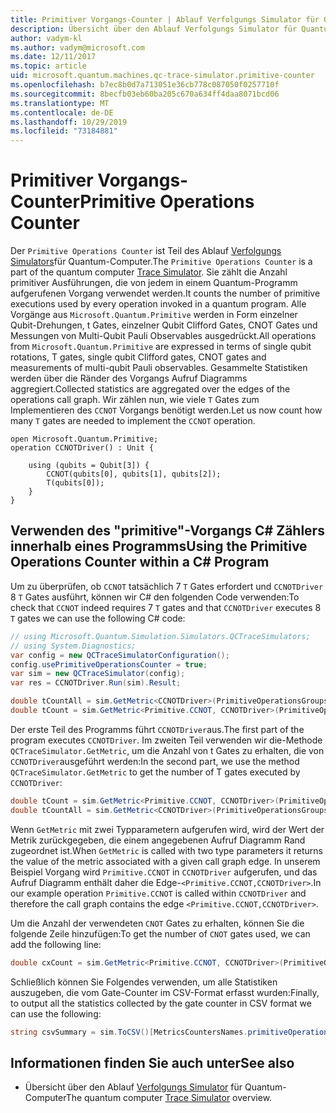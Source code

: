 ```yaml
---
title: Primitiver Vorgangs-Counter | Ablauf Verfolgungs Simulator für Quantum-Computer | Microsoft-Dokumentation
description: Übersicht über den Ablauf Verfolgungs Simulator für Quantum-Computer
author: vadym-kl
ms.author: vadym@microsoft.com
ms.date: 12/11/2017
ms.topic: article
uid: microsoft.quantum.machines.qc-trace-simulator.primitive-counter
ms.openlocfilehash: b7ec8b0d7a713051e36cb778c087050f0257710f
ms.sourcegitcommit: 8becfb03eb60ba205c670a634ff4daa8071bcd06
ms.translationtype: MT
ms.contentlocale: de-DE
ms.lasthandoff: 10/29/2019
ms.locfileid: "73184881"
---
```

# <a name="primitive-operations-counter"></a><span data-ttu-id="532a0-103">Primitiver Vorgangs-Counter</span><span class="sxs-lookup"><span data-stu-id="532a0-103">Primitive Operations Counter</span></span>  

<span data-ttu-id="532a0-104">Der `Primitive Operations Counter` ist Teil des Ablauf [Verfolgungs Simulators](xref:microsoft.quantum.machines.qc-trace-simulator.intro)für Quantum-Computer.</span><span class="sxs-lookup"><span data-stu-id="532a0-104">The `Primitive Operations Counter` is a part of the quantum computer [Trace Simulator](xref:microsoft.quantum.machines.qc-trace-simulator.intro).</span></span> <span data-ttu-id="532a0-105">Sie zählt die Anzahl primitiver Ausführungen, die von jedem in einem Quantum-Programm aufgerufenen Vorgang verwendet werden.</span><span class="sxs-lookup"><span data-stu-id="532a0-105">It counts the number of primitive executions used by every operation invoked in a quantum program.</span></span> <span data-ttu-id="532a0-106">Alle Vorgänge aus `Microsoft.Quantum.Primitive` werden in Form einzelner Qubit-Drehungen, t Gates, einzelner Qubit Clifford Gates, CNOT Gates und Messungen von Multi-Qubit Pauli Observables ausgedrückt.</span><span class="sxs-lookup"><span data-stu-id="532a0-106">All operations from `Microsoft.Quantum.Primitive` are expressed in terms of single qubit rotations, T gates, single qubit Clifford gates, CNOT gates and measurements of multi-qubit Pauli observables.</span></span> <span data-ttu-id="532a0-107">Gesammelte Statistiken werden über die Ränder des Vorgangs Aufruf Diagramms aggregiert.</span><span class="sxs-lookup"><span data-stu-id="532a0-107">Collected statistics are aggregated over the edges of the operations call graph.</span></span> <span data-ttu-id="532a0-108">Wir zählen nun, wie viele `T` Gates zum Implementieren des `CCNOT` Vorgangs benötigt werden.</span><span class="sxs-lookup"><span data-stu-id="532a0-108">Let us now count how many `T` gates are needed to implement the `CCNOT` operation.</span></span> 

```qsharp
open Microsoft.Quantum.Primitive;
operation CCNOTDriver() : Unit {

    using (qubits = Qubit[3]) {
        CCNOT(qubits[0], qubits[1], qubits[2]);
        T(qubits[0]);
    } 
}
```

## <a name="using-the-primitive-operations-counter-within-a-c-program"></a><span data-ttu-id="532a0-109">Verwenden des "primitive"-Vorgangs C# Zählers innerhalb eines Programms</span><span class="sxs-lookup"><span data-stu-id="532a0-109">Using the Primitive Operations Counter within a C# Program</span></span>

<span data-ttu-id="532a0-110">Um zu überprüfen, ob `CCNOT` tatsächlich 7 `T` Gates erfordert und `CCNOTDriver` 8 `T` Gates ausführt, können wir C# den folgenden Code verwenden:</span><span class="sxs-lookup"><span data-stu-id="532a0-110">To check that `CCNOT` indeed requires 7 `T` gates and that `CCNOTDriver` executes 8 `T` gates we can use the following C# code:</span></span>

```csharp 
// using Microsoft.Quantum.Simulation.Simulators.QCTraceSimulators;
// using System.Diagnostics;
var config = new QCTraceSimulatorConfiguration();
config.usePrimitiveOperationsCounter = true;
var sim = new QCTraceSimulator(config);
var res = CCNOTDriver.Run(sim).Result;

double tCountAll = sim.GetMetric<CCNOTDriver>(PrimitiveOperationsGroupsNames.T);
double tCount = sim.GetMetric<Primitive.CCNOT, CCNOTDriver>(PrimitiveOperationsGroupsNames.T);
```

<span data-ttu-id="532a0-111">Der erste Teil des Programms führt `CCNOTDriver`aus.</span><span class="sxs-lookup"><span data-stu-id="532a0-111">The first part of the program executes `CCNOTDriver`.</span></span> <span data-ttu-id="532a0-112">Im zweiten Teil verwenden wir die-Methode `QCTraceSimulator.GetMetric`, um die Anzahl von t Gates zu erhalten, die von `CCNOTDriver`ausgeführt werden:</span><span class="sxs-lookup"><span data-stu-id="532a0-112">In the second part, we use the method `QCTraceSimulator.GetMetric` to get the number of T gates executed by `CCNOTDriver`:</span></span> 

```csharp
double tCount = sim.GetMetric<Primitive.CCNOT, CCNOTDriver>(PrimitiveOperationsGroupsNames.T);
double tCountAll = sim.GetMetric<CCNOTDriver>(PrimitiveOperationsGroupsNames.T);
```

<span data-ttu-id="532a0-113">Wenn `GetMetric` mit zwei Typparametern aufgerufen wird, wird der Wert der Metrik zurückgegeben, die einem angegebenen Aufruf Diagramm Rand zugeordnet ist.</span><span class="sxs-lookup"><span data-stu-id="532a0-113">When `GetMetric` is called with two type parameters it returns the value of the metric associated with a given call graph edge.</span></span> <span data-ttu-id="532a0-114">In unserem Beispiel Vorgang wird `Primitive.CCNOT` in `CCNOTDriver` aufgerufen, und das Aufruf Diagramm enthält daher die Edge-`<Primitive.CCNOT,CCNOTDriver>`.</span><span class="sxs-lookup"><span data-stu-id="532a0-114">In our example operation `Primitive.CCNOT` is called within `CCNOTDriver` and therefore the call graph contains the edge `<Primitive.CCNOT,CCNOTDriver>`.</span></span> 

<span data-ttu-id="532a0-115">Um die Anzahl der verwendeten `CNOT` Gates zu erhalten, können Sie die folgende Zeile hinzufügen:</span><span class="sxs-lookup"><span data-stu-id="532a0-115">To get the number of `CNOT` gates used, we can add the following line:</span></span>
```csharp
double cxCount = sim.GetMetric<Primitive.CCNOT, CCNOTDriver>(PrimitiveOperationsGroupsNames.CX);
```

<span data-ttu-id="532a0-116">Schließlich können Sie Folgendes verwenden, um alle Statistiken auszugeben, die vom Gate-Counter im CSV-Format erfasst wurden:</span><span class="sxs-lookup"><span data-stu-id="532a0-116">Finally, to output all the statistics collected by the gate counter in CSV format we can use the following:</span></span>
```csharp
string csvSummary = sim.ToCSV()[MetricsCountersNames.primitiveOperationsCounter];
```

## <a name="see-also"></a><span data-ttu-id="532a0-117">Informationen finden Sie auch unter</span><span class="sxs-lookup"><span data-stu-id="532a0-117">See also</span></span> ##

- <span data-ttu-id="532a0-118">Übersicht über den Ablauf [Verfolgungs Simulator](xref:microsoft.quantum.machines.qc-trace-simulator.intro) für Quantum-Computer</span><span class="sxs-lookup"><span data-stu-id="532a0-118">The quantum computer [Trace Simulator](xref:microsoft.quantum.machines.qc-trace-simulator.intro) overview.</span></span>
